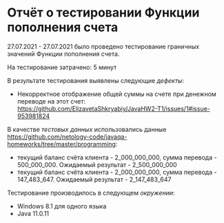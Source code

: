 # Отчёт о тестировании Функции пополнения счета

27.07.2021 - 27.07.2021 было проведено тестирование граничных значений Функции пополнения счета.


На тестирование затрачено: 5 минут

В результате тестирования выявлены следующие *дефекты*:

* Некорректное отображение общей суммы на счете при денежном переводе на этот счет:
  https://github.com/ElizavetaShkryabiy/JavaHW2-T1/issues/1#issue-953981824


В качестве *тестовых данных* использовались данные https://github.com/netology-code/javaqa-homeworks/tree/master/programming:

* текущий баланс счёта клиента - 2_000_000_000, сумма перевода - 500_000_000. Ожидаемый результат - 2_500_000_000
* текущий баланс счёта клиента - 2_000_000_000, сумма перевода - 147_483_647. Ожидаемый результат - 2_147_483_647

Тестирование производилось в следующем *окружении*:

* Windows 8.1 для одного языка
* Java 11.0.11